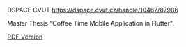 DSPACE CVUT https://dspace.cvut.cz/handle/10467/87986

Master Thesis "Coffee Time Mobile Application in Flutter". 

[PDF Version](https://dspace.cvut.cz/bitstream/handle/10467/87986/F8-DP-2020-Nymsa-Petr-thesis.pdf?sequence=-1&isAllowed=y)
